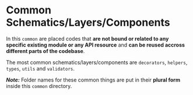 # Common Schematics/Layers/Components

In this `common` are placed codes that **are not bound or related to any specific existing module or any API resource** and **can be reused accross different parts of the codebase**.

The most common schematics/layers/components are `decorators`, `helpers`, `types`, `utils` and `validators`.

**_Note:_** Folder names for these common things are put in their **plural form** inside this `common` directory.
